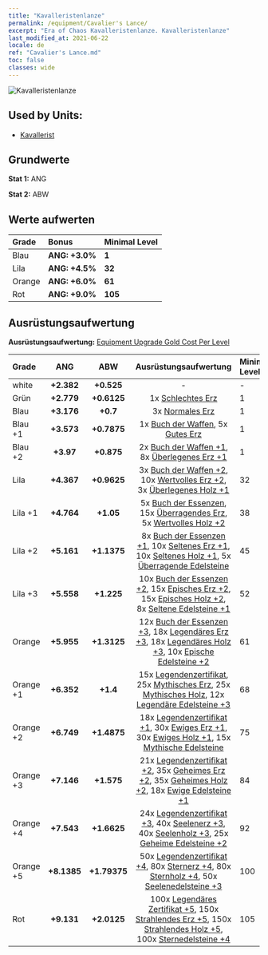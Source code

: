 ```yaml
---
title: "Kavalleristenlanze"
permalink: /equipment/Cavalier's Lance/
excerpt: "Era of Chaos Kavalleristenlanze. Kavalleristenlanze"
last_modified_at: 2021-06-22
locale: de
ref: "Cavalier's Lance.md"
toc: false
classes: wide
---
```


  ![Kavalleristenlanze](/images/e/e_1061.png)

## Used by Units:

* [Kavallerist](/de/units/Cavalier/) 


## Grundwerte
 **Stat 1:** ANG

 **Stat 2:** ABW

## Werte aufwerten

  |     Grade    |   Bonus | Minimal Level | 
  |:-------------|:--------|:--------------| 
  | Blau | **ANG: +3.0%** | **1** | 
  | Lila | **ANG: +4.5%** | **32** | 
  | Orange | **ANG: +6.0%** | **61** | 
  | Rot | **ANG: +9.0%** | **105** | 


## Ausrüstungsaufwertung
 **Ausrüstungsaufwertung:** [Equipment Upgrade Gold Cost Per Level](/equipment/EquipmentUpgradeCostPerLevel/) 

  |          Grade      | ANG | ABW | Ausrüstungsaufwertung | Minimal Level |
  |:--------------------|:---------:|:---------:|:----------------:|:--------------|
  | white | **+2.382** | **+0.525** | - | - |
  | Grün | **+2.779** | **+0.6125** | 1x [Schlechtes Erz](/ItemsDE/mat_1/) | 1 |
  | Blau | **+3.176** | **+0.7** | 3x [Normales Erz](/ItemsDE/mat_6/) | 1 |
  | Blau +1 | **+3.573** | **+0.7875** | 1x [Buch der Waffen](/ItemsDE/mat_18/), 5x [Gutes Erz](/ItemsDE/mat_12/) | 1 |
  | Blau +2 | **+3.97** | **+0.875** | 2x [Buch der Waffen +1](/ItemsDE/mat_25/), 8x [Überlegenes Erz +1](/ItemsDE/mat_19/) | 1 |
  | Lila | **+4.367** | **+0.9625** | 3x [Buch der Waffen +2](/ItemsDE/mat_32/), 10x [Wertvolles Erz +2](/ItemsDE/mat_26/), 3x [Überlegenes Holz +1](/ItemsDE/mat_20/) | 32 |
  | Lila +1 | **+4.764** | **+1.05** | 5x [Buch der Essenzen](/ItemsDE/mat_39/), 15x [Überragendes Erz](/ItemsDE/mat_33/), 5x [Wertvolles Holz +2](/ItemsDE/mat_27/) | 38 |
  | Lila +2 | **+5.161** | **+1.1375** | 8x [Buch der Essenzen +1](/ItemsDE/mat_46/), 10x [Seltenes Erz +1](/ItemsDE/mat_40/), 10x [Seltenes Holz +1](/ItemsDE/mat_41/), 5x [Überragende Edelsteine](/ItemsDE/mat_37/) | 45 |
  | Lila +3 | **+5.558** | **+1.225** | 10x [Buch der Essenzen +2](/ItemsDE/mat_53/), 15x [Episches Erz +2](/ItemsDE/mat_47/), 15x [Episches Holz +2](/ItemsDE/mat_48/), 8x [Seltene Edelsteine +1](/ItemsDE/mat_44/) | 52 |
  | Orange | **+5.955** | **+1.3125** | 12x [Buch der Essenzen +3](/ItemsDE/mat_60/), 18x [Legendäres Erz +3](/ItemsDE/mat_54/), 18x [Legendäres Holz +3](/ItemsDE/mat_55/), 10x [Epische Edelsteine +2](/ItemsDE/mat_51/) | 61 |
  | Orange +1 | **+6.352** | **+1.4** | 15x [Legendenzertifikat](/ItemsDE/mat_67/), 25x [Mythisches Erz](/ItemsDE/mat_61/), 25x [Mythisches Holz](/ItemsDE/mat_62/), 12x [Legendäre Edelsteine +3](/ItemsDE/mat_58/) | 68 |
  | Orange +2 | **+6.749** | **+1.4875** | 18x [Legendenzertifikat +1](/ItemsDE/mat_74/), 30x [Ewiges Erz +1](/ItemsDE/mat_68/), 30x [Ewiges Holz +1](/ItemsDE/mat_69/), 15x [Mythische Edelsteine](/ItemsDE/mat_65/) | 75 |
  | Orange +3 | **+7.146** | **+1.575** | 21x [Legendenzertifikat +2](/ItemsDE/mat_81/), 35x [Geheimes Erz +2](/ItemsDE/mat_75/), 35x [Geheimes Holz +2](/ItemsDE/mat_76/), 18x [Ewige Edelsteine +1](/ItemsDE/mat_72/) | 84 |
  | Orange +4 | **+7.543** | **+1.6625** | 24x [Legendenzertifikat +3](/ItemsDE/mat_88/), 40x [Seelenerz +3](/ItemsDE/mat_82/), 40x [Seelenholz +3](/ItemsDE/mat_83/), 25x [Geheime Edelsteine +2](/ItemsDE/mat_79/) | 92 |
  | Orange +5 | **+8.1385** | **+1.79375** | 50x [Legendenzertifikat +4](/ItemsDE/mat_95/), 80x [Sternerz +4](/ItemsDE/mat_89/), 80x [Sternholz +4](/ItemsDE/mat_90/), 50x [Seelenedelsteine +3](/ItemsDE/mat_86/) | 100 |
  | Rot | **+9.131** | **+2.0125** | 100x [Legendäres Zertifikat +5](/ItemsDE/mat_102/), 150x [Strahlendes Erz +5](/ItemsDE/mat_96/), 150x [Strahlendes Holz +5](/ItemsDE/mat_97/), 100x [Sternedelsteine +4](/ItemsDE/mat_93/) | 105 |

